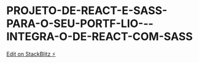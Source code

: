 # PROJETO-DE-REACT-E-SASS-PARA-O-SEU-PORTF-LIO---INTEGRA-O-DE-REACT-COM-SASS

[Edit on StackBlitz ⚡️](https://stackblitz.com/edit/vitejs-vite-5hdgez)